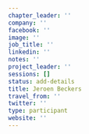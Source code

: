 ```yaml
---
chapter_leader: ''
company: ''
facebook: ''
image: ''
job_title: ''
linkedin: ''
notes: ''
project_leader: ''
sessions: []
status: add-details
title: Jeroen Beckers
travel_from: ''
twitter: ''
type: participant
website: ''
---
```


<!-- put more details about participant here -->
